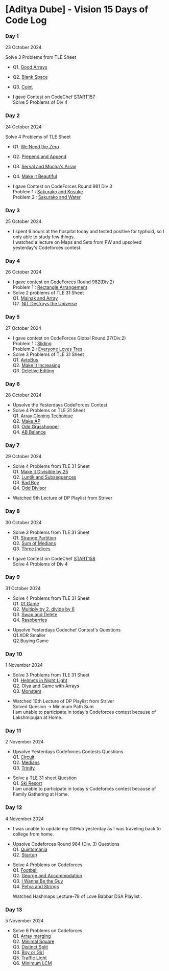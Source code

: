 # [Aditya Dube] - Vision 15 Days of Code Log

### Day 1 
23 October 2024

Solve 3 Problems from TLE Sheet
- Q1. [Good Arrays](https://codeforces.com/contest/1834/submission/287453368)
- Q2. [Blank Space](https://codeforces.com/contest/1834/submission/287453368)
- Q3. [Coint](https://codeforces.com/contest/1814/submission/287480863)

- I gave Contest on CodeChef [START157](https://www.codechef.com/START157D?order=desc&sortBy=successful_submissions) <br>
  Solve 5 Problems of Div 4 

### Day 2
24 October 2024

Solve 4 Problems of TLE Sheet
- Q1. [We Need the Zero](https://codeforces.com/contest/1805/submission/287606173)
- Q2. [Prepend and Append](https://codeforces.com/contest/1791/submission/287606910)
- Q3. [Serval and Mocha's Array](https://codeforces.com/contest/1789/submission/287623461)
- Q4. [Make it Beautiful](https://codeforces.com/contest/1783/submission/287626165) <br>

- I gave Contest on CodeForces Round 981 Div 3 <br>
  Problem 1 : [Sakurako and Kosuke](https://codeforces.com/contest/2033/submission/287762301) <br>
  Problem 2 : [Sakurako and Water](https://codeforces.com/contest/2033/submission/287690431) <br>

### Day 3
25 October 2024

- I spent 6 hours at the hospital today and tested positive for typhoid, so I only able to study few things. <br>
  I watched a lecture on Maps and Sets from PW and upsolved yesterday's Codeforces contest. <br>

### Day 4
26 October 2024

- I gave contest on CodeForces Round 982(Div.2)<br>
  Problem 1 : [Rectangle Arrangement](https://codeforces.com/contest/2027/submission/288120196)<br>
- Solve 2 problems of TLE 31 Sheet <br>
  Q1. [Mainak and Array](https://codeforces.com/contest/1726/submission/288017159)<br>
  Q2. [NIT Destroys the Universe](https://codeforces.com/contest/1696/submission/288018450)<br>

### Day 5
27 October 2024

- I gave contest on CodeForces Global Round 27(Div.2)<br>
Problem 1 : [Sliding](https://codeforces.com/contest/2035/submission/288313251)<br>
Problem 2 : [Everyone Loves Tres](https://codeforces.com/contest/2035/submission/288333994)<br>
- Solve 3 Problems of TLE 31 Sheet <br>
  Q1. [AvtoBus](https://codeforces.com/contest/1679/submission/288271720)<br>
  Q2. [Make It Increasing](https://codeforces.com/contest/1675/submission/288274715)<br>
  Q3. [Deletive Editing](https://codeforces.com/contest/1666/submission/288280674)<br>

### Day 6
28 October 2024

- Upsolve the Yesterdays CodeForces Contest <br>
- Solve 4 Problems on TLE 31 Sheet <br>
  Q1. [Array Cloning Technique](https://codeforces.com/contest/1665/submission/288450726)<br>
  Q2. [Make AP](https://codeforces.com/contest/1624/submission/288454773)<br>
  Q3. [Odd Grasshopper](https://codeforces.com/contest/1607/submission/288459372)<br>
  Q4. [AB Balance](https://codeforces.com/contest/1606/submission/288463602)<br>

### Day 7
29 October 2024

- Solve 4 Problems from TLE 31 Sheet <br>
  Q1. [Make it Divisible by 25](https://codeforces.com/contest/1593/submission/288669475)<br>
  Q2. [Luntik and Subsequences](https://codeforces.com/contest/1582/submission/288674136)<br>
  Q3. [Bad Boy](https://codeforces.com/contest/1537/submission/288704225)<br>
  Q4. [Odd Divisor](https://codeforces.com/contest/1475/submission/288705436)<br>

- Watched 9th Lecture of DP Playlist from Striver<br>
  
### Day 8
30 October 2024

- Solve 3 Problems from TLE 31 Sheet <br>
  Q1. [Strange Partition](https://codeforces.com/contest/1471/submission/288869108)<br>
  Q2. [Sum of Medians](https://codeforces.com/contest/1440/submission/288905549)<br>
  Q3. [Three Indices](https://codeforces.com/contest/1380/submission/288912444)<br>

- I gave Contest on CodeChef [START158](https://www.codechef.com/START158D?order=desc&sortBy=successful_submissions) <br>
  Solve 4 Problems of Div 4<br>

### Day 9
31 October 2024

- Solve 4 Problems from TLE 31 Sheet <br>
  Q1. [01 Game](https://codeforces.com/problemset/submission/1373/289004334)<br>
  Q2. [Multiply by 2, divide by 6](https://codeforces.com/problemset/submission/1374/289005325)<br>
  Q3. [Swap and Delete](https://codeforces.com/problemset/submission/1913/289033818)<br>
  Q4. [Raspberries](https://codeforces.com/problemset/submission/1883/289039953)<br>

- Upsolve Yesterdays Codechef Contest's Questions <br>
  Q1.XOR Smaller <br>
  Q2.Buying Game<br>

### Day 10
1 November 2024

- Solve 3 Problems from TLE 31 Sheet<br>
  Q1. [Helmets in Night Light](https://codeforces.com/contest/1876/submission/289248300)<br>
  Q2. [Olya and Game with Arrays](https://codeforces.com/contest/1859/submission/289286633)<br>
  Q3. [Monsters](https://codeforces.com/problemset/submission/1849/289305821)<br>

- Watched 10th Lecture of DP Playlist from Striver<br>
  Solved Quesion -> Minimum Path Sum <br>
  I am unable to participate in today's Codeforces contest because of Lakshmipujan at Home. <br>

### Day 11
2 November 2024

- Upsolve Yesterdays Codeforces Contests Questions<br>
  Q1. [Circuit](https://codeforces.com/problemset/submission/2032/289373200)<br>
  Q2. [Medians](https://codeforces.com/problemset/submission/2032/289400953)<br>
  Q3. [Trinity](https://codeforces.com/problemset/submission/2032/289410710)<br>

- Solve a TLE 31 sheet Question<br>
Q1. [Ski Resort](https://codeforces.com/problemset/submission/1840/289416750)<br>
  I am unable to participate in today's Codeforces contest because of Family Gathering at Home. <br>

### Day 12
4 November 2024

- I was unable to update my GitHub yesterday as I was traveling back to college from home.<br>
- Upsolve Codeforces Round 984 (Div. 3) Questions <br>
  Q1. [Quintomania](https://codeforces.com/contest/2036/submission/289952928)<br>
  Q2. [Startup](https://codeforces.com/contest/2036/submission/289965977)<br>

- Solve 4 Problems on Codeforces<br>
  Q1. [Football](https://codeforces.com/contest/96/submission/289971061)<br>
  Q2. [George and Accommodation](https://codeforces.com/contest/467/submission/289967419)<br>
  Q3. [I Wanna Be the Guy](https://codeforces.com/contest/469/submission/289966935)<br>
  Q4. [Petya and Strings](https://codeforces.com/contest/112/submission/289968653)<br>

  Watched Hashmaps Lecture-78 of Love Babbar DSA Playlist .<br>

### Day 13
5 November 2024

- Solve 6 Problems on Codeforces<br>
  Q1. [Array merging](https://codeforces.com/problemset/submission/1831/290123178)<br>
  Q2. [Minimal Square](https://codeforces.com/problemset/submission/1360/290125280)<br>
  Q3. [Distinct Split](https://codeforces.com/problemset/submission/1791/290130390)<br>
  Q4. [Boy or Girl](https://codeforces.com/problemset/submission/236/290126337)<br>
  Q5. [Traffic Light](https://codeforces.com/problemset/submission/1744/290142065)<br>
  Q6. [Minimum LCM](https://codeforces.com/problemset/submission/1765/290137249)<br>
